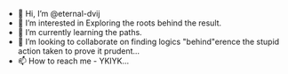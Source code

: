 - 👋 Hi, I’m @eternal-dvij
- 👀 I’m interested in Exploring the roots behind the result.
- 🌱 I’m currently learning the paths.
- 💞️ I’m looking to collaborate on finding logics "behind"erence the stupid action taken to prove it prudent...
- 📫 How to reach me - YKIYK...

<!---
eternal-dvij/eternal-dvij is a ✨ special ✨ repository because its `README.md` (this file) appears on your GitHub profile.
You can click the Preview link to take a look at your changes.
--->
